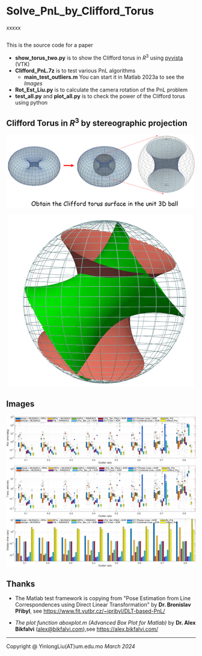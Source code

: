 # Solve_PnL_by_Clifford_Torus
xxxxx

## 
This is the source code for a paper 

+ **show_torus_two.py** is to show the Clifford torus in $R^3$ using [pyvista](https://github.com/pyvista/pyvista) (VTK)
+ **Clifford_PnL.7z** is to test various PnL algorithms
  + **main_test_outliers.m** You can start it in Matlab 2023a to see the *Images* 
+ **Rot_Est_Liu.py** is to calculate the camera rotation of the PnL problem
+ **test_all.py** and **plot_all.py** is to check the power of the Clifford torus using python


Clifford Torus in $R^3$ by stereographic projection
--- 
![](./sphere-ball.png)

<div align=center>
  
![cliffod](./orbit-big.gif)

</div>

Images
---
![rot](./rot.png)
![rot](./trans.png)
![rot](./tim.png)

Thanks
---
+ The Matlab test framework is copying from "Pose Estimation from Line Correspondences using Direct Linear Transformation" by **Dr. Bronislav Přibyl**, see https://www.fit.vutbr.cz/~ipribyl/DLT-based-PnL/

+ *The plot function aboxplot.m (Advanced Box Plot for Matlab)* by **Dr. Alex Bikfalvi** (alex@bikfalvi.com),see https://alex.bikfalvi.com/

---

Copyright @ YinlongLiu(AT)um.edu.mo
*March 2024*
